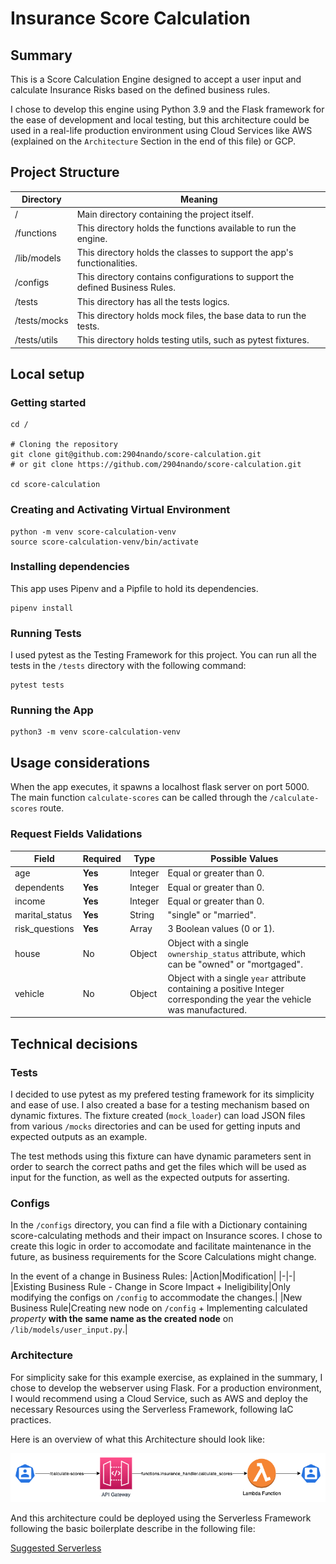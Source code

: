 # Insurance Score Calculation
## Summary
This is a Score Calculation Engine designed to accept a user input and calculate Insurance Risks based on the defined business rules.

I chose to develop this engine using Python 3.9 and the Flask framework for the ease of development and local testing, but this architecture could be used in a real-life production environment using Cloud Services like AWS (explained on the `Architecture` Section in the end of this file) or GCP.
## Project Structure
|Directory|Meaning|
|-|-|
|/|Main directory containing the project itself.|
|/functions|This directory holds the functions available to run the engine.|
|/lib/models|This directory holds the classes to support the app's functionalities.|
|/configs|This directory contains configurations to support the defined Business Rules.|
|/tests|This directory has all the tests logics.|
|/tests/mocks|This directory holds mock files, the base data to run the tests.|
|/tests/utils|This directory holds testing utils, such as pytest fixtures.|
## Local setup
### Getting started
```shell
cd /

# Cloning the repository
git clone git@github.com:2904nando/score-calculation.git
# or git clone https://github.com/2904nando/score-calculation.git

cd score-calculation
```
### Creating and Activating Virtual Environment
```shell
python -m venv score-calculation-venv
source score-calculation-venv/bin/activate
```
### Installing dependencies
This app uses Pipenv and a Pipfile to hold its dependencies.
```shell
pipenv install
```
### Running Tests
I used pytest as the Testing Framework for this project. You can run all the tests in the `/tests` directory with the following command:
```shell
pytest tests
```
### Running the App
```shell
python3 -m venv score-calculation-venv
```
## Usage considerations
When the app executes, it spawns a localhost flask server on port 5000. The main function `calculate-scores` can be called through the `/calculate-scores` route.
### Request Fields Validations
|Field|Required|Type|Possible Values|
|-|-|-|-|
|age|**Yes**|Integer|Equal or greater than 0.|
|dependents|**Yes**|Integer|Equal or greater than 0.|
|income|**Yes**|Integer|Equal or greater than 0.|
|marital_status|**Yes**|String|"single" or "married".|
|risk_questions|**Yes**|Array|3 Boolean values (0 or 1).|
|house|No|Object|Object with a single `ownership_status` attribute, which can be "owned" or "mortgaged".|
|vehicle|No|Object|Object with a single `year` attribute containing a positive Integer corresponding the year the vehicle was manufactured.|

## Technical decisions
### Tests
I decided to use pytest as my prefered testing framework for its simplicity and ease of use.
I also created a base for a testing mechanism based on dynamic fixtures. The fixture created (`mock_loader`) can load JSON files from various `/mocks` directories and can be used for getting inputs and expected outputs as an example.

The test methods using this fixture can have dynamic parameters sent in order to search the correct paths and get the files which will be used as input for the function, as well as the expected outputs for asserting.
### Configs
In the `/configs` directory, you can find a file with a Dictionary containing score-calculating methods and their impact on Insurance scores.
I chose to create this logic in order to accomodate and facilitate maintenance in the future, as business requirements for the Score Calculations might change.

In the event of a change in Business Rules:
|Action|Modification|
|-|-|
|Existing Business Rule - Change in Score Impact + Ineligibility|Only modifying the configs on `/config` to accommodate the changes.|
|New Business Rule|Creating new node on `/config` + Implementing calculated *property* **with the same name as the created node** on `/lib/models/user_input.py`.|
### Architecture
For simplicity sake for this example exercise, as explained in the summary, I chose to develop the webserver using Flask.
For a production environment, I would recommend using a Cloud Service, such as AWS and deploy the necessary Resources using the Serverless Framework, following IaC practices.

Here is an overview of what this Architecture should look like:

![Suggested Architecture](improvements/suggested_architecture.png)

And this architecture could be deployed using the Serverless Framework following the basic boilerplate describe in the following file:

[Suggested Serverless](improvements/suggested_serverless.yml)
